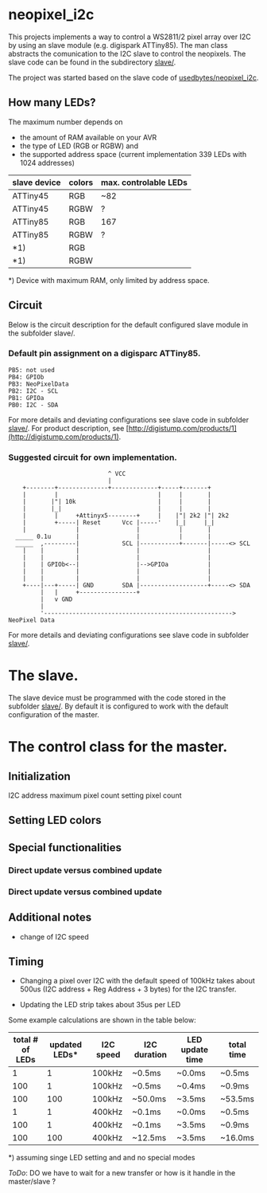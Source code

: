 # neopixel_i2c

This projects implements a way to control a WS2811/2 pixel array over 
I2C by using an slave module (e.g. digispark ATTiny85). The man class abstracts 
the comunication to the I2C slave to control the neopixels. The slave code 
can be found in the subdirectory [slave/](slave/).

The project was started based on the slave code of [usedbytes/neopixel_i2c](https://github.com/usedbytes/neopixel_i2c).

## How many LEDs?

The maximum number depends on 
  * the amount of RAM available on your AVR 
  * the type of LED (RGB or RGBW) and
  * the supported address space (current implementation 339 LEDs with 1024 addresses)

| slave device | colors | max. controlable LEDs  |
|--------------|--------|------------------------|
| ATTiny45     | RGB    | ~82                    |
| ATTiny45     | RGBW   |  ?                     |
| ATTiny85     | RGB    | 167                    |
| ATTiny85     | RGBW   |  ?                     |
| *1)          | RGB    |                        |
| *1)          | RGBW   |                        |

*) Device with maximum RAM, only limited by address space.
 
## Circuit

Below is the circuit description for the default configured slave module in the subfolder slave/.

### Default pin assignment on a digisparc ATTiny85.

```
PB5: not used
PB4: GPIOb
PB3: NeoPixelData
PB2: I2C - SCL
PB1: GPIOa
PB0: I2C - SDA
```

For more details and deviating configurations see slave code in subfolder [slave/](slave/).
For product description, see [http://digistump.com/products/1](http://digistump.com/products/1).


### Suggested circuit for own implementation.

```
                            ^ VCC
                            |
    +--------+--------------+-------------+-----+-------+
    |        |                            |     |       |
    |       |"| 10k                       |     |       |
    |       |_|                           |     |       |
    |        |     +Attinyx5--------+     |    |"| 2k2 |"| 2k2
    |        +-----| Reset      Vcc |-----'    |_|     |_|
    |              |                |           |       |
  _____ 0.1u       |                |           |       |
  _____  ,---------|            SCL |-----------+-------|-----<> SCL
    |    |         |                |                   |
    |    |         |                |                   |
    |    | GPIOb<--|                |-->GPIOa           |
    |    |         |                |                   |
    |    |         |                |                   |
    +----|---+-----| GND        SDA |-------------------+-----<> SDA
         |   |     +----------------+
         |   v GND
         |
         '-----------------------------------------------------> NeoPixel Data

```

For more details and deviating configurations see slave code in subfolder [slave/](slave/).

# The slave.

The slave device must be programmed with the code stored in the subfolder [slave/](slave/). 
By default it is configured to work with the default configuration of the master.

# The control class for the master.


## Initialization

I2C address
maximum pixel count
setting pixel count

## Setting LED colors

## Special functionalities

### Direct update versus combined update

### Direct update versus combined update

## Additional notes

* change of I2C speed

## **Timing**

* Changing a pixel over I2C with the default speed of 100kHz takes about 
500us (I2C address + Reg Address + 3 bytes) for the I2C transfer.

* Updating the LED strip takes about 35us per LED

Some example calculations are shown in the table below:

| total \# of LEDs | updated LEDs* | I2C speed  | I2C duration  | LED update time  | total time|
|------------------|---------------|------------|---------------|------------------|-----------|
|                1 |            1  |   100kHz   |       ~0.5ms  |           ~0.0ms |    ~0.5ms |
|              100 |            1  |   100kHz   |       ~0.5ms  |           ~0.4ms |    ~0.9ms |
|              100 |          100  |   100kHz   |      ~50.0ms  |           ~3.5ms |   ~53.5ms |
|                1 |            1  |   400kHz   |       ~0.1ms  |           ~0.0ms |    ~0.5ms |
|              100 |            1  |   400kHz   |       ~0.1ms  |           ~3.5ms |    ~0.9ms |
|              100 |          100  |   400kHz   |      ~12.5ms  |           ~3.5ms |   ~16.0ms |

*) assuming singe LED setting and and no special modes
 
*ToDo*: DO we have to wait for a new transfer or how is it handle in the master/slave ?


